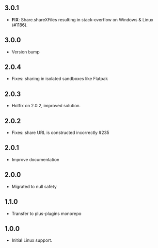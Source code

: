 ## 3.0.1

 - **FIX**: Share.shareXFiles resulting in stack-overflow on Windows & Linux (#1186).

## 3.0.0

- Version bump

## 2.0.4

- Fixes: sharing in isolated sandboxes like Flatpak

## 2.0.3

- Hotfix on 2.0.2, improved solution.

## 2.0.2

- Fixes: share URL is constructed incorrectly #235

## 2.0.1

- Improve documentation

## 2.0.0

- Migrated to null safety

## 1.1.0

- Transfer to plus-plugins monorepo

## 1.0.0

- Initial Linux support.
